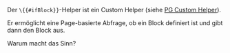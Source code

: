 Der `\{{#ifBlock}}`-Helper ist ein Custom Helper (siehe [PG Custom Helper](http://www.prototype-generator.com/templating-in-pg/template-helpers.html#ifblock-helper-for-extended-layouts-block-helper-)). 

Er ermöglicht eine Page-basierte Abfrage, ob ein Block definiert ist und gibt dann den Block aus. 

Warum macht das Sinn?